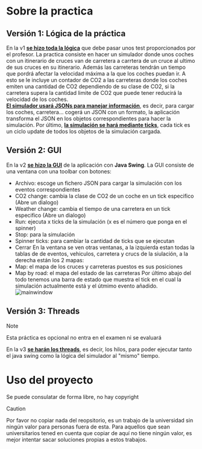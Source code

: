 # Sobre la practica
## Versión 1: Lógica de la práctica
En la v1 <ins>**se hizo toda la lógica**</ins> que debe pasar unos test proporcionados por el profesor.
La practica consiste en hacer un simulador donde unos coches con un itinerario de cruces van de carretera a carrtera de un cruce al ultimo de sus cruces en su itinerario. Además las carreteras tendrán un tiempo que pordrá afectar la velocidad máxima a la que los coches puedan ir. A esto se le incluye un contador de CO2 a las carreteras donde los coches emiten una cantidad de CO2 dependiendo de su clase de CO2, si la carretera supera la cantidad limite de CO2 que puede tener reducirá la velocidad de los coches.
</br>
<ins>**El simulador usará JSONs para manejar información**</ins>, es decir, para cargar los coches, carretera... cogerá un JSON con un formato, la aplicación transforma el JSON en los objetos correspondientes para hacer la simulación. Por último, <ins>**la simulación se hará mediante ticks**</ins>, cada tick es un ciclo update de todos los objetos de la simulación cargada.
## Versión 2: GUI
En la v2 <ins>**se hizo la GUI**</ins> de la aplicación con **Java Swing**.
La GUI consiste de una ventana con una toolbar con botones:
- Archivo: escoge un fichero JSON para cargar la simulación con los eventos correspondientes
- CO2 change: cambia la clase de CO2 de un coche en un tick especifico (Abre un dialogo)
- Weather change: cambia el tiempo de una carretera en un tick especifico (Abre un dialogo)
- Run: ejecuta x ticks de la simulación (x es el número que ponga en el spinner)
- Stop: para la simulación
- Spinner ticks: para cambiar la cantidad de ticks que se ejecutan
- Cerrar
En la ventana se ven otras ventanas, a la izquierda estan todas la tablas de de eventos, vehiculos, carretera y crucs de la siulación, a la derecha están los 2 mapas:
- Map: el mapa de los cruces y carreteras puestos es sus posiciones
- Map by road: el mapa del estado de las carreteras
Por último abajo del todo tenemos una barra de estado que muestra el tick en el cual la simulación actualmente está y el útmimo evento añadido. </br>
![mainwindow](https://github.com/user-attachments/assets/f1fdfee0-630d-4c56-8c4b-13061e027579)

## Versión 3: Threads
> [!NOTE]
> Esta práctica es opcional no entra en el examen ni se evaluará

En la v3 <ins>**se harán los threads**</ins>, es decir, los hilos, para poder ejecutar tanto el java swing como la lógica del simulador al "mismo" tiempo. 
# Uso del proyecto
Se puede consulatar de forma libre, no hay copyright
> [!CAUTION]
> Por favor no copiar nada del reopsitorio, es un trabajo de la universidad sin ningún valor para personas fuera de esta. Para aquellos que sean universitarios tened en cuenta que copiar de aquí no tiene ningún valor, es mejor intentar sacar soluciones propias a estos trabajos.
